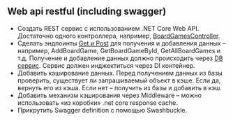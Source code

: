 Web api restful (including swagger)
---
* Создать REST сервис с использованием .NET Core Web API. Достаточно одного контроллера, например, [BoardGamesController](https://github.com/RomanGutovec/workShopRest/blob/master/BoardGamesApi/Controllers/BoardGamesController.cs).
* Сделать эндпоинты [Get и Post](https://github.com/RomanGutovec/workShopRest/blob/master/BoardGamesApi/Controllers/BoardGamesController.cs) 
для получения и добавления данных – например, AddBoardGame, GetBoardGameById, GetAllBoardGames и т.д.
Получение и добавление данных должно происходить через [DB сервис](https://github.com/RomanGutovec/workShopRest/blob/master/BoardGamesApi/Services/DbService.cs). 
Сервис должен инджектиться через DI контейнер.
* Добавить кэширование данных. Перед получением данных из базы проверить, существует ли запрашиваемый объект в кэше. Если да, вернуть его из кэша. Если нет – получить из базы и добавить в кэш.
* Добавить механизм кэширования через Middleware – можно использовать «из коробки» .net core response cache.
* Прикрутить Swagger definition с помощью Swashbuckle.
